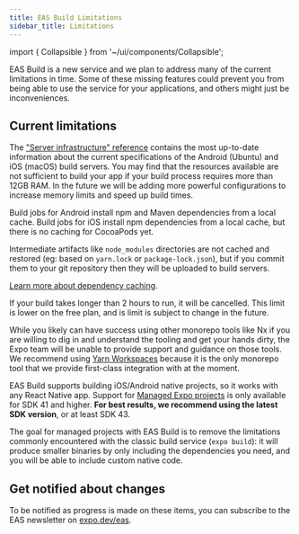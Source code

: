 ```yaml
---
title: EAS Build Limitations
sidebar_title: Limitations
---
```


import { Collapsible } from '~/ui/components/Collapsible';

EAS Build is a new service and we plan to address many of the current limitations in time. Some of these missing features could prevent you from being able to use the service for your applications, and others might just be inconveniences.

## Current limitations

<Collapsible summary="Fixed memory and CPU limits on build worker servers">

The ["Server infrastructure" reference](./infrastructure.md) contains the most up-to-date information about the current specifications of the Android (Ubuntu) and iOS  (macOS) build servers. You may find that the resources available are not sufficient to build your app if your build process requires more than 12GB RAM. In the future we will be adding more powerful configurations to increase memory limits and speed up build times.

</Collapsible>

<Collapsible summary="Limited dependency caching">

Build jobs for Android install npm and Maven dependencies from a local cache. Build jobs for iOS install npm dependencies from a local cache, but there is no caching for CocoaPods yet.

Intermediate artifacts like `node_modules` directories are not cached and restored (eg: based on `yarn.lock` or `package-lock.json`), but if you commit them to your git repository then they will be uploaded to build servers.

[Learn more about dependency caching](./caching.md).

</Collapsible>

<Collapsible summary="Maximum build duration of 2 hours">

If your build takes longer than 2 hours to run, it will be cancelled. This limit is lower on the free plan, and is limit is subject to change in the future.

</Collapsible>

<Collapsible summary="Yarn Workspaces is recommended for monorepos; official guidance for others is limited.">

While you likely can have success using other monorepo tools like Nx if you are willing to dig in and understand the tooling and get your hands dirty, the Expo team will be unable to provide support and guidance on those tools. We recommend using [Yarn Workspaces](https://yarnpkg.com/en/docs/workspaces) because it is the only monorepo tool that we provide first-class integration with at the moment.

</Collapsible>

<Collapsible summary="Managed workflow projects on SDK 40 and below are not supported.">

EAS Build supports building iOS/Android native projects, so it works with any React Native app. Support for [Managed Expo projects](/introduction/managed-vs-bare.md) is only available for SDK 41 and higher. **For best results, we recommend using the latest SDK version**, or at least SDK 43.

The goal for managed projects with EAS Build is to remove the limitations commonly encountered with the classic build service (`expo build`): it will produce smaller binaries by only including the dependencies you need, and you will be able to include custom native code.

</Collapsible>

## Get notified about changes

To be notified as progress is made on these items, you can subscribe to the EAS newsletter on [expo.dev/eas](https://expo.dev/eas).

<br />

